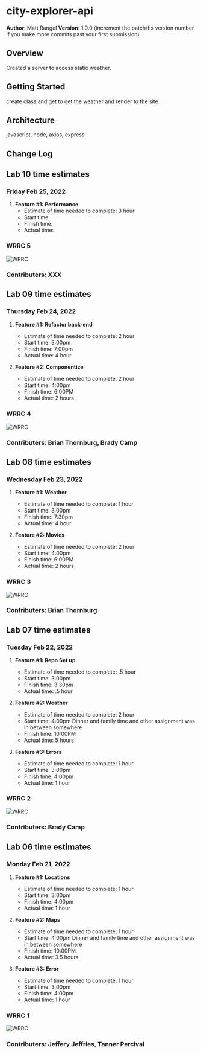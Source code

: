 # city-explorer-api

**Author**: Matt Rangel
**Version**: 1.0.0 (increment the patch/fix version number if you make more commits past your first submission)

## Overview

Created a server to access static weather.

## Getting Started

create class and get to get the weather and render to the site.

## Architecture

javascript, node, axios, express

## Change Log
<!-- Use this area to document the iterative changes made to your application as each feature is successfully implemented. Use time stamps. Here's an example:

01-01-2001 4:59pm - Application now has a fully-functional express server, with a GET route for the location resource. -->

## Lab 10 time estimates

### Friday Feb 25, 2022

1. **Feature #1: Performance**
   - Estimate of time needed to complete: 3 hour
   - Start time:
   - Finish time:
   - Actual time:

### WRRC 5

![WRRC](/wrrc_10.jpg)

### Contributers: XXX

## Lab 09 time estimates

### Thursday Feb 24, 2022

1. **Feature #1: Refactor back-end**
   - Estimate of time needed to complete: 2 hour
   - Start time: 3:00pm
   - Finish time: 7:00pm
   - Actual time: 4 hour

2. **Feature #2: Componentize**
   - Estimate of time needed to complete: 2 hour
   - Start time: 4:00pm
   - Finish time: 6:00PM
   - Actual time: 2 hours

### WRRC 4

![WRRC](/wrrc-lab8.png)

### Contributers: Brian Thornburg, Brady Camp

## Lab 08 time estimates

### Wednesday Feb 23, 2022

1. **Feature #1: Weather**
   - Estimate of time needed to complete: 1 hour
   - Start time: 3:00pm
   - Finish time: 7:30pm
   - Actual time: 4 hour

2. **Feature #2: Movies**
   - Estimate of time needed to complete: 2 hour
   - Start time: 4:00pm
   - Finish time: 6:00PM
   - Actual time: 2 hours

### WRRC 3

![WRRC](/wrrc-lab8.png)

### Contributers: Brian Thornburg

## Lab 07 time estimates

### Tuesday Feb 22, 2022

1. **Feature #1: Repo Set up**
   - Estimate of time needed to complete: .5 hour
   - Start time: 3:00pm
   - Finish time: 3:30pm
   - Actual time: .5 hour

2. **Feature #2: Weather**
   - Estimate of time needed to complete: 2 hour
   - Start time: 4:00pm
   Dinner and family time and other assignment was in between somewhere
   - Finish time: 10:00PM
   - Actual time: 5 hours

3. **Feature #3: Errors**
   - Estimate of time needed to complete: 1 hour
   - Start time: 3:00pm
   - Finish time: 4:00pm
   - Actual time: 1 hour

### WRRC 2

![WRRC](/city-explorer-server-API.jpeg)

### Contributers: Brady Camp

## Lab 06 time estimates

### Monday Feb 21, 2022

1. **Feature #1: Locations**
   - Estimate of time needed to complete: 1 hour
   - Start time: 3:00pm
   - Finish time: 4:00pm
   - Actual time: 1 hour

2. **Feature #2: Maps**
   - Estimate of time needed to complete: 1 hour
   - Start time: 4:00pm
   Dinner and family time and other assignment was in between somewhere
   - Finish time: 10:00PM
   - Actual time: 3.5 hours

3. **Feature #3: Error**
   - Estimate of time needed to complete: 1 hour
   - Start time: 3:00pm
   - Finish time: 4:00pm
   - Actual time: 1 hour

### WRRC 1

![WRRC](/city-explorer-server-API.jpeg)

### Contributers: Jeffery Jeffries, Tanner Percival

